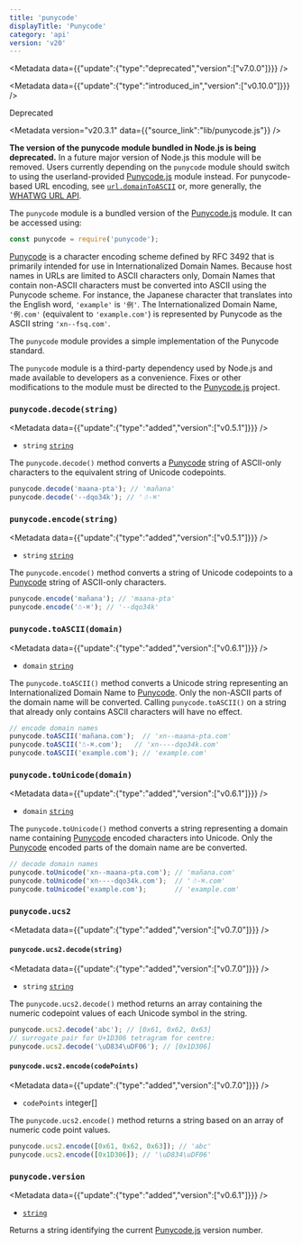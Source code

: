 ```yaml
---
title: 'punycode'
displayTitle: 'Punycode'
category: 'api'
version: 'v20'
---
```


<Metadata data={{"update":{"type":"deprecated","version":["v7.0.0"]}}} />

<Metadata data={{"update":{"type":"introduced_in","version":["v0.10.0"]}}} />

<Stability stability={0}>

Deprecated

</Stability>

<Metadata version="v20.3.1" data={{"source_link":"lib/punycode.js"}} />

**The version of the punycode module bundled in Node.js is being deprecated.**
In a future major version of Node.js this module will be removed. Users
currently depending on the `punycode` module should switch to using the
userland-provided [Punycode.js][] module instead. For punycode-based URL
encoding, see [`url.domainToASCII`][] or, more generally, the
[WHATWG URL API][].

The `punycode` module is a bundled version of the [Punycode.js][] module. It
can be accessed using:

```js
const punycode = require('punycode');
```

[Punycode][] is a character encoding scheme defined by RFC 3492 that is
primarily intended for use in Internationalized Domain Names. Because host
names in URLs are limited to ASCII characters only, Domain Names that contain
non-ASCII characters must be converted into ASCII using the Punycode scheme.
For instance, the Japanese character that translates into the English word,
`'example'` is `'例'`. The Internationalized Domain Name, `'例.com'` (equivalent
to `'example.com'`) is represented by Punycode as the ASCII string
`'xn--fsq.com'`.

The `punycode` module provides a simple implementation of the Punycode standard.

The `punycode` module is a third-party dependency used by Node.js and
made available to developers as a convenience. Fixes or other modifications to
the module must be directed to the [Punycode.js][] project.

### <DataTag tag="M" /> `punycode.decode(string)`

<Metadata data={{"update":{"type":"added","version":["v0.5.1"]}}} />

* `string` [`string`](https://developer.mozilla.org/en-US/docs/Web/JavaScript/Data_structures#String_type)

The `punycode.decode()` method converts a [Punycode][] string of ASCII-only
characters to the equivalent string of Unicode codepoints.

```js
punycode.decode('maana-pta'); // 'mañana'
punycode.decode('--dqo34k'); // '☃-⌘'
```

### <DataTag tag="M" /> `punycode.encode(string)`

<Metadata data={{"update":{"type":"added","version":["v0.5.1"]}}} />

* `string` [`string`](https://developer.mozilla.org/en-US/docs/Web/JavaScript/Data_structures#String_type)

The `punycode.encode()` method converts a string of Unicode codepoints to a
[Punycode][] string of ASCII-only characters.

```js
punycode.encode('mañana'); // 'maana-pta'
punycode.encode('☃-⌘'); // '--dqo34k'
```

### <DataTag tag="M" /> `punycode.toASCII(domain)`

<Metadata data={{"update":{"type":"added","version":["v0.6.1"]}}} />

* `domain` [`string`](https://developer.mozilla.org/en-US/docs/Web/JavaScript/Data_structures#String_type)

The `punycode.toASCII()` method converts a Unicode string representing an
Internationalized Domain Name to [Punycode][]. Only the non-ASCII parts of the
domain name will be converted. Calling `punycode.toASCII()` on a string that
already only contains ASCII characters will have no effect.

```js
// encode domain names
punycode.toASCII('mañana.com');  // 'xn--maana-pta.com'
punycode.toASCII('☃-⌘.com');   // 'xn----dqo34k.com'
punycode.toASCII('example.com'); // 'example.com'
```

### <DataTag tag="M" /> `punycode.toUnicode(domain)`

<Metadata data={{"update":{"type":"added","version":["v0.6.1"]}}} />

* `domain` [`string`](https://developer.mozilla.org/en-US/docs/Web/JavaScript/Data_structures#String_type)

The `punycode.toUnicode()` method converts a string representing a domain name
containing [Punycode][] encoded characters into Unicode. Only the [Punycode][]
encoded parts of the domain name are be converted.

```js
// decode domain names
punycode.toUnicode('xn--maana-pta.com'); // 'mañana.com'
punycode.toUnicode('xn----dqo34k.com');  // '☃-⌘.com'
punycode.toUnicode('example.com');       // 'example.com'
```

### <DataTag tag="M" /> `punycode.ucs2`

<Metadata data={{"update":{"type":"added","version":["v0.7.0"]}}} />

#### <DataTag tag="M" /> `punycode.ucs2.decode(string)`

<Metadata data={{"update":{"type":"added","version":["v0.7.0"]}}} />

* `string` [`string`](https://developer.mozilla.org/en-US/docs/Web/JavaScript/Data_structures#String_type)

The `punycode.ucs2.decode()` method returns an array containing the numeric
codepoint values of each Unicode symbol in the string.

```js
punycode.ucs2.decode('abc'); // [0x61, 0x62, 0x63]
// surrogate pair for U+1D306 tetragram for centre:
punycode.ucs2.decode('\uD834\uDF06'); // [0x1D306]
```

#### <DataTag tag="M" /> `punycode.ucs2.encode(codePoints)`

<Metadata data={{"update":{"type":"added","version":["v0.7.0"]}}} />

* `codePoints` integer\[]

The `punycode.ucs2.encode()` method returns a string based on an array of
numeric code point values.

```js
punycode.ucs2.encode([0x61, 0x62, 0x63]); // 'abc'
punycode.ucs2.encode([0x1D306]); // '\uD834\uDF06'
```

### <DataTag tag="M" /> `punycode.version`

<Metadata data={{"update":{"type":"added","version":["v0.6.1"]}}} />

* [`string`](https://developer.mozilla.org/en-US/docs/Web/JavaScript/Data_structures#String_type)

Returns a string identifying the current [Punycode.js][] version number.

[Punycode]: https://tools.ietf.org/html/rfc3492
[Punycode.js]: https://github.com/bestiejs/punycode.js
[WHATWG URL API]: /api/v20/url#the-whatwg-url-api
[`url.domainToASCII`]: /api/v20/url#urldomaintoasciidomain
